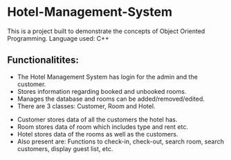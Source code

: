 # Hotel-Management-System

This is a project built to demonstrate the concepts of Object Oriented Programming. Language used: C++

## Functionalitites:
- The Hotel Management System has login for the admin and the customer.
- Stores information regarding booked and unbooked rooms.
- Manages the database and rooms can be added/removed/edited.
-  There are 3 classes: Customer, Room and Hotel.
 *	Customer stores data of all the customers the hotel has.
 *	Room stores data of room which includes type and rent etc.
 *	Hotel stores data of the rooms as well as the customers.
 * Also present are: Functions to check-in, check-out, search room, search customers, display guest list, etc.
